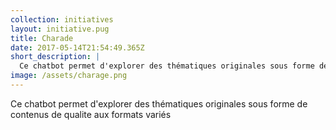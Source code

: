 ```yaml
---
collection: initiatives
layout: initiative.pug
title: Charade
date: 2017-05-14T21:54:49.365Z
short_description: |
  Ce chatbot permet d'explorer des thématiques originales sous forme de contenus de qualite aux formats variés
image: /assets/charage.png
---
```

Ce chatbot permet d'explorer des thématiques originales sous forme de contenus de qualite aux formats variés

